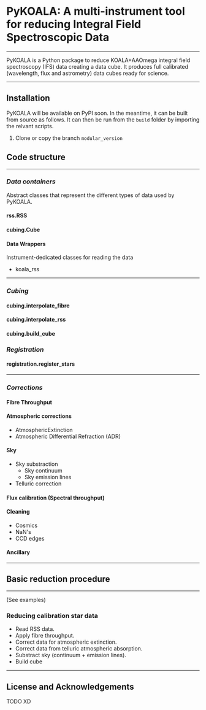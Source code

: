 # PyKOALA: A multi-instrument tool for reducing Integral Field Spectroscopic Data

---

PyKOALA is a Python package to reduce KOALA+AAOmega integral field spectroscopy (IFS) data creating a data cube. It produces full calibrated (wavelength, flux and astrometry) data cubes ready for science.

---
## Installation

PyKOALA will be available on PyPI soon. In the meantime, it can be built from source as follows. It can then be run from the ```build``` folder by importing the relvant scripts.

1. Clone or copy the branch ```modular_version```




## Code structure

---

### *Data containers*
Abstract classes that represent the different types of data used by PyKOALA.
#### rss.RSS
#### cubing.Cube
#### Data Wrappers
Instrument-dedicated classes for reading the data
- koala_rss

---

### *Cubing*
#### cubing.interpolate_fibre
#### cubing.interpolate_rss
#### cubing.build_cube

### *Registration*
#### registration.register_stars

---


### *Corrections*
#### Fibre Throughput
#### Atmospheric corrections
- AtmosphericExtinction
- Atmospheric Differential Refraction (ADR)
#### Sky
- Sky substraction
  - Sky continuum
  - Sky emission lines
- Telluric correction
#### Flux calibration (Spectral throughput)
#### Cleaning
- Cosmics
- NaN's
- CCD edges

#### Ancillary

---

## Basic reduction procedure

---
(See examples)

### Reducing calibration star data

- Read RSS data.
- Apply fibre throughput.
- Correct data for atmospheric extinction.
- Correct data from telluric atmospheric absorption.
- Substract sky (continuum + emission lines).
- Build cube


---

## License and Acknowledgements

TODO XD